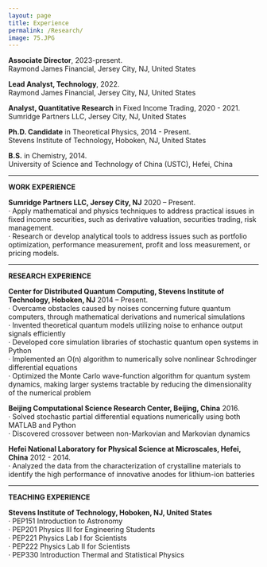 ```yaml
---
layout: page
title: Experience
permalink: /Research/
image: 75.JPG
---
```


**Associate Director**, 2023-present.    
Raymond James Financial, Jersey City, NJ, United States

**Lead Analyst, Technology**, 2022.    
Raymond James Financial, Jersey City, NJ, United States

**Analyst, Quantitative Research** in Fixed Income Trading, 2020 - 2021.    
Sumridge Partners LLC, Jersey City, NJ, United States

**Ph.D. Candidate** in Theoretical Physics, 2014 - Present.    
Stevens Institute of Technology, Hoboken, NJ, United States

**B.S.** in Chemistry, 2014.    
University of Science and Technology of China (USTC), Hefei, China


****
**WORK EXPERIENCE**

**Sumridge Partners LLC, Jersey City, NJ** 2020 – Present.     
· Apply mathematical and physics techniques to address practical issues in fixed income securities, such as derivative valuation, securities trading, risk management.    
· Research or develop analytical tools to address issues such as portfolio optimization, performance measurement, profit and loss measurement, or pricing models.


****
**RESEARCH EXPERIENCE**

**Center for Distributed Quantum Computing, Stevens Institute of Technology, Hoboken, NJ** 2014 – Present.    
· Overcame obstacles caused by noises concerning future quantum computers, through mathematical derivations and numerical simulations    
· Invented theoretical quantum models utilizing noise to enhance output signals efficiently    
· Developed core simulation libraries of stochastic quantum open systems in Python    
· Implemented an O(n) algorithm to numerically solve nonlinear Schrodinger differential equations    
· Optimized the Monte Carlo wave-function algorithm for quantum system dynamics, making larger systems tractable by reducing the dimensionality of the numerical problem


**Beijing Computational Science Research Center, Beijing, China** 2016.    
· Solved stochastic partial differential equations numerically using both MATLAB and Python   
· Discovered crossover between non-Markovian and Markovian dynamics


**Hefei National Laboratory for Physical Science at Microscales, Hefei, China** 2012 - 2014.   
· Analyzed the data from the characterization of crystalline materials to identify the high performance of innovative anodes for lithium-ion batteries

****
**TEACHING EXPERIENCE**

**Stevens Institute of Technology, Hoboken, NJ, United States**    
· PEP151 Introduction to Astronomy     
· PEP201 Physics III for Engineering Students    
· PEP221 Physics Lab I for Scientists    
· PEP222 Physics Lab II for Scientists     
· PEP330 Introduction Thermal and Statistical Physics
